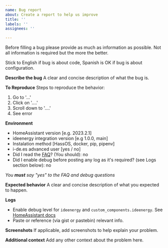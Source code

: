 ```yaml
---
name: Bug report
about: Create a report to help us improve
title: ''
labels: ''
assignees: ''

---
```


Before filling a bug please provide as much as information as possible.
Not all information is required but the more the better.

Stick to English if bug is about code, Spanish is OK if bug is about configuration.


**Describe the bug**
A clear and concise description of what the bug is.

**To Reproduce**
Steps to reproduce the behavior:
1. Go to '...'
2. Click on '....'
3. Scroll down to '....'
4. See error

**Environment**
- HomeAssistant version [e.g. 2023.2.1]
- ideenergy integration version [e.g 1.0.0, main]
- Instalation method [HassOS, docker, pip, pipenv]
- i-de.es advanced user [yes / no]
- Did I read the [FAQ](https://github.com/ldotlopez/ha-ideenergy/blob/main/FAQ.md)? (You should): no
- Did I enable debug before posting any log as it's required? (see Logs section below): no

_You **must** say "yes" to the FAQ and debug questions_

**Expected behavior**
A clear and concise description of what you expected to happen.

**Logs**
- Enable debug level for `ideenergy` and `custom_components.ideenergy`. See [HomeAssistant docs](https://www.home-assistant.io/integrations/logger)
- Paste or reference (via gist or pastebin) relevant info.

**Screenshots**
If applicable, add screenshots to help explain your problem.

**Additional context**
Add any other context about the problem here.
